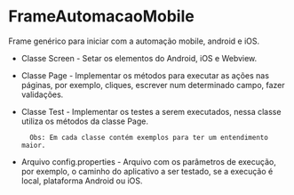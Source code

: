 # FrameAutomacaoMobile
Frame genérico para iniciar com a automação mobile, android e iOS.


 - Classe Screen - Setar os elementos do Android, iOS e Webview.

- Classe Page - Implementar os métodos para executar as ações nas páginas, por exemplo, cliques, escrever num determinado campo, fazer validações.

- Classe Test - Implementar os testes a serem executados, nessa classe utiliza os métodos da classe Page.

        Obs: Em cada classe contém exemplos para ter um entendimento maior.

- Arquivo config.properties - Arquivo com os parâmetros de execução, por exemplo, o caminho do aplicativo a ser testado, se a execução é local, plataforma Android ou iOS.
